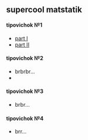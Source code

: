 ## supercool matstatik 
#### tipovichok №1
- [part I ](https://kimvlry.github.io/stats/pdfs/1.1.pdf)
- [part II](https://kimvlry.github.io/stats/pdfs/1.2.pdf)

#### tipovichok №2
- brbrbr...
- 
#### tipovichok №3
- brbr...
  
#### tipovichok №4
- brr...
